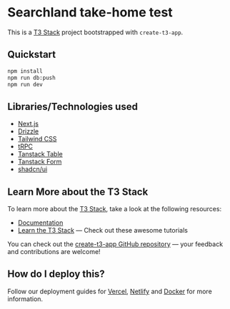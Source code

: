 # Searchland take-home test

This is a [T3 Stack](https://create.t3.gg/) project bootstrapped with `create-t3-app`.

## Quickstart

```bash
npm install
npm run db:push
npm run dev
```

## Libraries/Technologies used

- [Next.js](https://nextjs.org)
- [Drizzle](https://orm.drizzle.team)
- [Tailwind CSS](https://tailwindcss.com)
- [tRPC](https://trpc.io)
- [Tanstack Table](https://tanstack.com/table)
- [Tanstack Form](https://tanstack.com/form/latest)
- [shadcn/ui](https://ui.shadcn.com/)

## Learn More about the T3 Stack

To learn more about the [T3 Stack](https://create.t3.gg/), take a look at the following resources:

- [Documentation](https://create.t3.gg/)
- [Learn the T3 Stack](https://create.t3.gg/en/faq#what-learning-resources-are-currently-available) — Check out these awesome tutorials

You can check out the [create-t3-app GitHub repository](https://github.com/t3-oss/create-t3-app) — your feedback and contributions are welcome!

## How do I deploy this?

Follow our deployment guides for [Vercel](https://create.t3.gg/en/deployment/vercel), [Netlify](https://create.t3.gg/en/deployment/netlify) and [Docker](https://create.t3.gg/en/deployment/docker) for more information.
